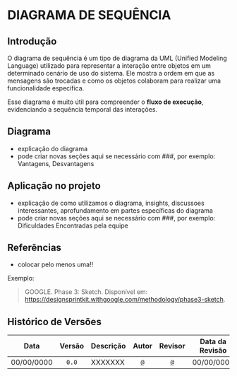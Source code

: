 # DIAGRAMA DE SEQUÊNCIA

## Introdução

O diagrama de sequência é um tipo de diagrama da UML (Unified Modeling Language) utilizado para representar a interação entre objetos em um determinado cenário de uso do sistema. Ele mostra a ordem em que as mensagens são trocadas e como os objetos colaboram para realizar uma funcionalidade específica.  

Esse diagrama é muito útil para compreender o **fluxo de execução**, evidenciando a sequência temporal das interações.

## Diagrama

- explicação do diagrama
- pode criar novas seções aqui se necessário com ###, por exemplo: Vantagens, Desvantagens

## Aplicação no projeto

- explicação de como utilizamos o diagrama, insights, discussoes interessantes, aprofundamento em partes específicas do diagrama
- pode criar novas seções aqui se necessário com ###, por exemplo: Dificuldades Encontradas pela equipe

## Referências

- colocar pelo menos uma!!

Exemplo:

> GOOGLE. Phase 3: Sketch. Disponível em: https://designsprintkit.withgoogle.com/methodology/phase3-sketch.

## Histórico de Versões

| **Data**       | **Versão** | **Descrição**                         | **Autor**                                      | **Revisor**                                      | **Data da Revisão** |
| :--------: | :----: | :-------------------------------- | :----------------------------------------: | :----------------------------------------: | :-------------: |
| 00/00/0000 |  `0.0`   | XXXXXXX | [`@`](https://github.com/) | [`@`](https://github.com/) |   00/00/0000    |